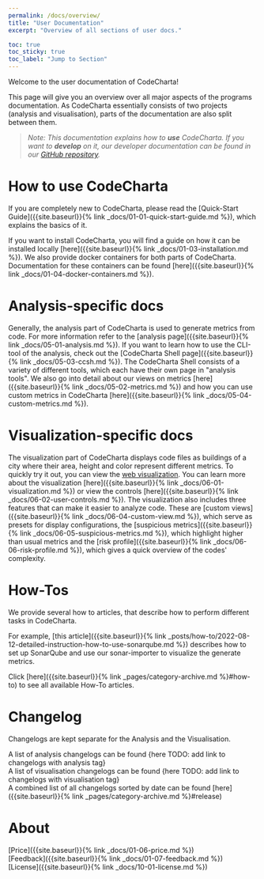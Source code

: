 ```yaml
---
permalink: /docs/overview/
title: "User Documentation"
excerpt: "Overview of all sections of user docs."

toc: true
toc_sticky: true
toc_label: "Jump to Section"
---
```


Welcome to the user documentation of CodeCharta!

This page will give you an overview over all major aspects of the programs documentation.
As CodeCharta essentially consists of two projects (analysis and visualisation), parts of the documentation are also split between them.

> _Note: This documentation explains how to **use** CodeCharta. If you want to **develop** on it, our developer documentation can be found in our [GitHub repository](https://github.com/MaibornWolff/codecharta)._

# How to use CodeCharta

If you are completely new to CodeCharta, please read the [Quick-Start Guide]({{site.baseurl}}{% link _docs/01-01-quick-start-guide.md %}),
which explains the basics of it.

If you want to install CodeCharta, you will find a guide on how it can be installed locally [here]({{site.baseurl}}{% link _docs/01-03-installation.md %}).
We also provide docker containers for both parts of CodeCharta. Documentation for these containers can be found
[here]({{site.baseurl}}{% link _docs/01-04-docker-containers.md %}).

# Analysis-specific docs

Generally, the analysis part of CodeCharta is used to generate metrics from code. For more information refer to the [analysis page]({{site.baseurl}}{% link _docs/05-01-analysis.md %}). If you want to learn how to use the CLI-tool of the analysis, check out the [CodeCharta Shell page]({{site.baseurl}}{% link _docs/05-03-ccsh.md %}). The CodeCharta Shell consists of a variety of different tools, which each have their own page in "analysis tools". We also go into detail about our views on metrics [here]({{site.baseurl}}{% link _docs/05-02-metrics.md %}) and how you can use custom metrics in CodeCharta [here]({{site.baseurl}}{% link _docs/05-04-custom-metrics.md %}).

# Visualization-specific docs

The visualization part of CodeCharta displays code files as buildings of a city where their area, height and color represent different metrics. To quickly try it out, you can view the [web visualization]({{site.web_visualization_link}}). You can learn more about the visualization [here]({{site.baseurl}}{% link _docs/06-01-visualization.md %}) or view the controls [here]({{site.baseurl}}{% link _docs/06-02-user-controls.md %}). The visualization also includes three features that can make it easier to analyze code. These are [custom views]({{site.baseurl}}{% link _docs/06-04-custom-view.md %}), which serve as presets for display configurations, the [suspicious metrics]({{site.baseurl}}{% link _docs/06-05-suspicious-metrics.md %}), which highlight higher than usual metrics and the [risk profile]({{site.baseurl}}{% link _docs/06-06-risk-profile.md %}), which gives a quick overview of the codes' complexity.

# How-Tos

We provide several how to articles, that describe how to perform different tasks in CodeCharta.

For example, [this article]({{site.baseurl}}{% link _posts/how-to/2022-08-12-detailed-instruction-how-to-use-sonarqube.md %}) describes how to set up SonarQube and use our
sonar-importer to visualize the generate metrics.

Click [here]({{site.baseurl}}{% link _pages/category-archive.md %}#how-to) to see all available How-To articles.

# Changelog

Changelogs are kept separate for the Analysis and the Visualisation.

A list of analysis changelogs can be found {here TODO: add link to changelogs with analysis tag}\
A list of visualisation changelogs can be found {here TODO: add link to changelogs with visualisation tag}\
A combined list of all changelogs sorted by date can be found [here]({{site.baseurl}}{% link _pages/category-archive.md %}#release)

# About

[Price]({{site.baseurl}}{% link _docs/01-06-price.md %})\
[Feedback]({{site.baseurl}}{% link _docs/01-07-feedback.md %})\
[License]({{site.baseurl}}{% link _docs/10-01-license.md %})

